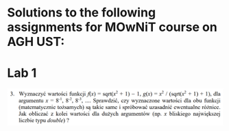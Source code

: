 # Solutions to the following assignments for MOwNiT course on AGH UST:

# Lab 1

<img src="Lab1/handout.png" alt="handout" style="zoom:50%;" />
